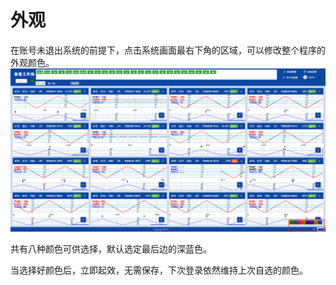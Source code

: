 # 外观

在账号未退出系统的前提下，点击系统画面最右下角的区域，可以修改整个程序的外观颜色。
![avatar](../assets/design-config.png)

共有八种颜色可供选择，默认选定最后边的深蓝色。

当选择好颜色后，立即起效，无需保存，下次登录依然维持上次自选的颜色。
